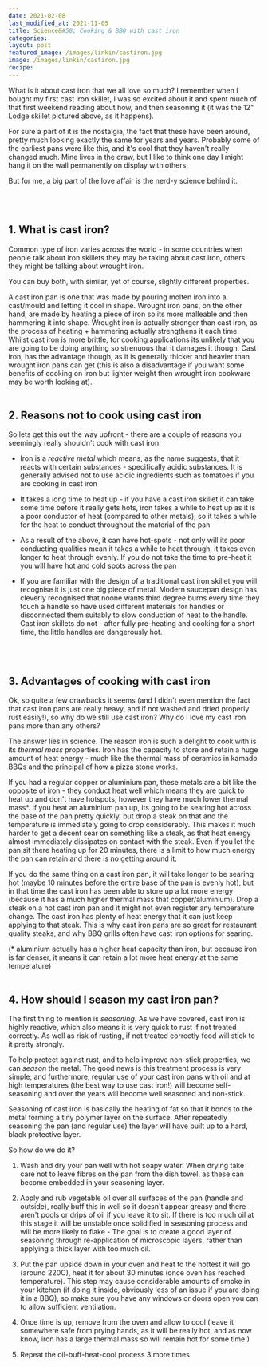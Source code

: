 ```yaml
---
date: 2021-02-08
last_modified_at: 2021-11-05
title: Science&#58; Cooking & BBQ with cast iron
categories:
layout: post
featured_image: /images/linkin/castiron.jpg
image: /images/linkin/castiron.jpg
recipe:
---
```


What is it about cast iron that we all love so much? I remember when I bought my first cast iron skillet, I was so excited about it and spent much of that first weekend reading about how, and then seasoning it (it was the 12" Lodge skillet pictured above, as it happens).

For sure a part of it is the nostalgia, the fact that these have been around, pretty much looking exactly the same for years and years. Probably some of the earliest pans were like this, and it's cool that they haven't really changed much. Mine lives in the draw, but I like to think one day I might hang it on the wall permanently on display with others.

But for me, a big part of the love affair is the nerd-y science behind it.

<br>
<br>

## 1. What is cast iron?
Common type of iron varies across the world - in some countries when people talk about iron skillets they may be taking about cast iron, others they might be talking about wrought iron.

You can buy both, with similar, yet of course, slightly different properties.

A cast iron pan is one that was made by pouring molten iron into a cast/mould and letting it cool in shape. Wrought iron pans, on the other hand, are made by heating a piece of iron so its more malleable and then hammering it into shape. Wrought iron is actually stronger than cast iron, as the process of heating + hammering actually strengthens it each time. Whilst cast iron is more brittle, for cooking applications its unlikely that you are going to be doing anything so strenuous that it damages it though. Cast iron, has the advantage though, as it is generally thicker and heavier than wrought iron pans can get (this is also a disadvantage if you want some benefits of cooking on iron but lighter weight then wrought iron cookware may be worth looking at).
<br>
<br>

## 2. Reasons not to cook using cast iron
So lets get this out the way upfront - there are a couple of reasons you seemingly really shouldn't cook with cast iron:
- Iron is a _reactive metal_ which means, as the name suggests, that it reacts with certain substances - specifically acidic substances. It is generally advised not to use acidic ingredients such as tomatoes if you are cooking in cast iron

- It takes a long time to heat up - if you have a cast iron skillet it can take some time before it really gets hots, iron takes a while to heat up as it is a poor conductor of heat (compared to other metals), so it takes a while for the heat to conduct throughout the material of the pan

- As a result of the above, it can have hot-spots - not only will its poor conducting qualities mean it takes a while to heat through, it takes even longer to heat through evenly. If you do not take the time to pre-heat it you will have hot and cold spots across the pan

- If you are familiar with the design of a traditional cast iron skillet you will recognise it is just one big piece of metal. Modern saucepan design has cleverly recognised that noone wants third degree burns every time they touch a handle so have used different materials for handles or disconnected them suitably to slow conduction of heat to the handle. Cast iron skillets do not - after fully pre-heating and cooking for a short time, the little handles are dangerously hot.
<br>
<br>

## 3. Advantages of cooking with cast iron
Ok, so quite a few drawbacks it seems (and I didn't even mention the fact that cast iron pans are really heavy, and if not washed and dried properly rust easily!), so why do we still use cast iron? Why do I love my cast iron pans more than any others?

The answer lies in science. The reason iron is such a delight to cook with is its _thermal mass_ properties. Iron has the capacity to store and retain a huge amount of heat energy - much like the thermal mass of ceramics in kamado BBQs and the principal of how a pizza stone works.

If you had a regular copper or aluminium pan, these metals are a bit like the opposite of iron - they conduct heat well which means they are quick to heat up and don't have hotspots, however they have much lower thermal mass*. If you heat an aluminium pan up, its going to be searing hot across the base of the pan pretty quickly, but drop a steak on that and the temperature is immediately going to drop considerably. This makes it much harder to get a decent sear on something like a steak, as that heat energy almost immediately dissipates on contact with the steak. Even if you let the pan sit there heating up for 20 minutes, there is a limit to how much energy the pan can retain and there is no getting around it.

If you do the same thing on a cast iron pan, it will take longer to be searing hot (maybe 10 minutes before the entire base of the pan is evenly hot), but in that time the cast iron has been able to store up a lot more energy (because it has a much higher thermal mass that copper/aluminium). Drop a steak on a hot cast iron pan and it might not even register any temperature change. The cast iron has plenty of heat energy that it can just keep applying to that steak. This is why cast iron pans are so great for restaurant quality steaks, and why BBQ grills often have cast iron options for searing.

(* aluminium actually has a higher heat capacity than iron, but because iron is far denser, it means it can retain a lot more heat energy at the same temperature)
<br>
<br>

## 4. How should I season my cast iron pan?
The first thing to mention is _seasoning_. As we have covered, cast iron is highly reactive, which also means it is very quick to rust if not treated correctly. As well as risk of rusting, if not treated correctly food will stick to it pretty strongly.

To help protect against rust, and to help improve non-stick properties, we can _season_ the metal. The good news is this treatment process is very simple, and furthermore, regular use of your cast iron pans with oil and at high temperatures (the best way to use cast iron!) will become self-seasoning and over the years will become well seasoned and non-stick.

Seasoning of cast iron is basically the heating of fat so that it bonds to the metal forming a tiny polymer layer on the surface. After repeatedly seasoning the pan (and regular use) the layer will have built up to a hard, black protective layer.

So how do we do it?
1. Wash and dry your pan well with hot soapy water. When drying take care not to leave fibres on the pan from the dish towel, as these can become embedded in your seasoning layer.

2. Apply and rub vegetable oil over all surfaces of the pan (handle and outside), really buff this in well so it doesn't appear greasy and there aren't pools or drips of oil if you leave it to sit. If there is too much oil at this stage it will be unstable once solidified in seasoning process and will be more likely to flake - The goal is to create a good layer of seasoning through re-application of microscopic layers, rather than applying a thick layer with too much oil.

3. Put the pan upside down in your oven and heat to the hottest it will go (around 220C), heat it for about 30 minutes (once oven has reached temperature). This step may cause considerable amounts of smoke in your kitchen (if doing it inside, obviously less of an issue if you are doing it in a BBQ), so make sure you have any windows or doors open you can to allow sufficient ventilation.

4. Once time is up, remove from the oven and allow to cool (leave it somewhere safe from prying hands, as it will be really hot, and as now know, iron has a large thermal mass so will remain hot for some time!)

5. Repeat the oil-buff-heat-cool process 3 more times
